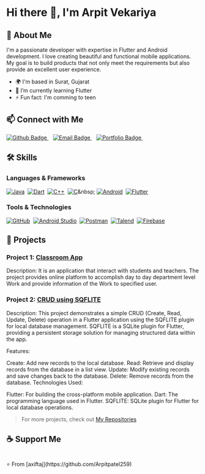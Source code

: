 # Hi there 👋, I'm Arpit Vekariya

## 🚀 About Me
I'm a passionate developer with expertise in Flutter and Android development. I love creating beautiful and functional mobile applications. My goal is to build products that not only meet the requirements but also provide an excellent user experience.

- 🌍 I'm based in Surat, Gujarat
- 🌱 I’m currently learning Flutter
- ⚡ Fun fact: I'm comming to teen

## 📫 Connect with Me
<div id="badges">

  <a href="https://github.com/Arpitpatel259">
      <img src="https://img.shields.io/badge/Github-white?style=for-the-badge&logo=Github&logoColor=black" alt="Github Badge"/>
  </a>&nbsp;&nbsp;

  <a href="mailto:aj.vekariya123@gmail.com">
      <img src="https://img.shields.io/badge/Email-D14836?style=for-the-badge&logo=Gmail&logoColor=white" alt="Email Badge"/>
  </a>&nbsp;&nbsp;

  <a href="http://arpit-blog.epizy.com">
      <img src="https://img.shields.io/badge/Portfolio-000000?style=for-the-badge&logo=About.me&logoColor=white" alt="Portfolio Badge"/>
  </a>&nbsp;&nbsp;

</div>

## 🛠️ Skills
### Languages & Frameworks
[![Java](https://img.shields.io/badge/Java-007396?style=flat&logo=java&logoColor=white)](https://www.java.com/)&nbsp;
[![Dart](https://img.shields.io/badge/Dart-0175C2?style=flat&logo=dart&logoColor=white)](https://dart.dev/)&nbsp;
[![C++](https://img.shields.io/badge/C++-00599C?style=flat&logo=c%2B%2B&logoColor=white)](https://isocpp.org/)&nbsp;
[![C](https://img.shields.io/badge/C-A8B9CC?style=flat&logo=c&logoColor=white)](https://en.wikipedia.org/wiki/C_(programming_language))&nbsp;
[![Android](https://img.shields.io/badge/Android-3DDC84?style=flat&logo=android&logoColor=white)](https://www.android.com/)&nbsp;
[![Flutter](https://img.shields.io/badge/Flutter-02569B?style=flat&logo=flutter&logoColor=white)](https://flutter.dev/)&nbsp;

### Tools & Technologies
[![GitHub](https://img.shields.io/badge/GitHub-181717?style=flat&logo=github&logoColor=white)](https://github.com/)&nbsp;
[![Android Studio](https://img.shields.io/badge/Android%20Studio-3DDC84?style=flat&logo=android-studio&logoColor=white)](https://developer.android.com/studio)&nbsp;
[![Postman](https://img.shields.io/badge/Postman-FF6C37?style=flat&logo=postman&logoColor=white)](https://www.postman.com/)&nbsp;
[![Talend](https://img.shields.io/badge/Talend-FF6C37?style=flat&logo=talend&logoColor=white)](https://www.talend.com/)&nbsp;
[![Firebase](https://img.shields.io/badge/Firebase-FFCA28?style=flat&logo=firebase&logoColor=white)](https://firebase.google.com/)&nbsp;


## 📂 Projects
### Project 1: [Classroom App](https://github.com/Arpitpatel259/Classroom_App)
Description: It is an application that interact with students and teachers. The project provides online platform to accomplish
day to day department level Work and provide information of the Work to specified user.

### Project 2:  [CRUD using SQFLITE](https://github.com/Arpitpatel259/CRUD_SQFLITE_Flutter)
Description: This project demonstrates a simple CRUD (Create, Read, Update, Delete) operation in a Flutter application using the SQFLITE plugin for local database management. SQFLITE is a SQLite plugin for Flutter, providing a persistent storage solution for managing structured data within the app.

Features:

Create: Add new records to the local database.
Read: Retrieve and display records from the database in a list view.
Update: Modify existing records and save changes back to the database.
Delete: Remove records from the database.
Technologies Used:

Flutter: For building the cross-platform mobile application.
Dart: The programming language used in Flutter.
SQFLITE: SQLite plugin for Flutter for local database operations.

> For more projects, check out [My Repositories](https://github.com/Arpitpatel259?tab=repositories)

## ☕ Support Me
<br>
⭐️ From [axiftaj](https://github.com/Arpitpatel259)

